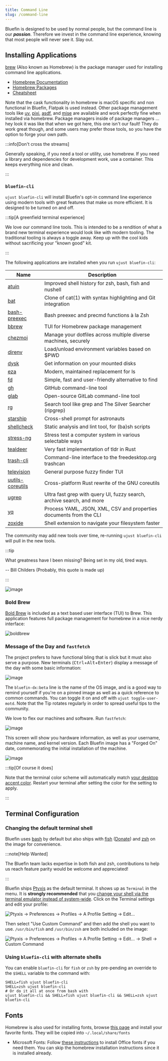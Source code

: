 ```yaml
---
title: Command Line
slug: /command-line
---
```


Bluefin is designed to be used by normal people, but the command line is our _**passion**_. Therefore we invest in the command line experience, knowing that most people will never see it. Slay out.

## Installing Applications

[brew](https://brew.sh/) (Also known as Homebrew) is the package manager used for installing command line applications.

- [Homebrew Documentation](https://docs.brew.sh/)
- [Homebrew Packages](https://formulae.brew.sh/)
- [Cheatsheet](https://devhints.io/homebrew)

Note that the cask functionality in homebrew is macOS specific and non functional in Bluefin, Flatpak is used instead. Other package management tools like [uv](https://github.com/astral-sh/uv), [pixi](https://github.com/prefix-dev/pixi), [asdf](https://asdf-vm.com/), and [mise](https://github.com/jdx/mise) are available and work perfectly fine when installed via homebrew. Package managers inside of package managers ... hey look it was like that when we got here, this one isn't our fault! They do work great though, and some users may prefer those tools, so you have the option to forge your own path.

:::info[Don't cross the streams]

Generally speaking, if you need a tool or utility, use homebrew. If you need a library and dependencies for development work, use a container. This keeps everything nice and clean.

:::

### `bluefin-cli`

`ujust bluefin-cli` will install Bluefin's opt-in command line experience using modern tools with great features that make us more efficient. It is designed to be turned on and off.

:::tip[A greenfield terminal experience]

We love our command line tools. This is intended to be a rendition of what a brand new terminal experience would look like with modern tooling. The traditional tooling is always a toggle away. Keep up with the cool kids without sacrificing your "known good" kit.

:::

The following applications are installed when you run `ujust bluefin-cli`:

| Name                                                                  | Description                                                           |
| --------------------------------------------------------------------- | --------------------------------------------------------------------- |
| [atuin](https://formulae.brew.sh/formula/atuin)                       | Improved shell history for zsh, bash, fish and nushell                |
| [bat](https://formulae.brew.sh/formula/bat)                           | Clone of cat(1) with syntax highlighting and Git integration          |
| [bash-preexec](https://formulae.brew.sh/formula/bash-preexec)         | Bash preexec and precmd functions à la Zsh                            |
| [bbrew](https://formulae.brew.sh/formula/bbrew)                       | TUI for Homebrew package management                                   |
| [chezmoi](https://formulae.brew.sh/formula/chezmoi)                   | Manage your dotfiles across multiple diverse machines, securely       |
| [direnv](https://formulae.brew.sh/formula/direnv)                     | Load/unload environment variables based on $PWD                       |
| [dysk](https://formulae.brew.sh/formula/dysk)                         | Get information on your mounted disks                                 |
| [eza](https://formulae.brew.sh/formula/eza)                           | Modern, maintained replacement for ls                                 |
| [fd](https://formulae.brew.sh/formula/fd)                             | Simple, fast and user-friendly alternative to find                    |
| [gh](https://formulae.brew.sh/formula/gh)                             | GitHub command-line tool                                              |
| [glab](https://formulae.brew.sh/formula/glab)                         | Open-source GitLab command-line tool                                  |
| [rg](https://formulae.brew.sh/formula/ripgrep)                        | Search tool like grep and The Silver Searcher (ripgrep)               |
| [starship](https://formulae.brew.sh/formula/starship)                 | Cross-shell prompt for astronauts                                     |
| [shellcheck](https://formulae.brew.sh/formula/shellcheck)             | Static analysis and lint tool, for (ba)sh scripts                     |
| [stress-ng](https://formulae.brew.sh/formula/stress-ng)               | Stress test a computer system in various selectable ways              |
| [tealdeer](https://formulae.brew.sh/formula/tealdeer)                 | Very fast implementation of tldr in Rust                              |
| [trash-cli](https://formulae.brew.sh/formula/trash-cli)               | Command-line interface to the freedesktop.org trashcan                |
| [television](https://formulae.brew.sh/formula/television)             | General purpose fuzzy finder TUI                                      |
| [uutils-coreutils](https://formulae.brew.sh/formula/uutils-coreutils) | Cross-platform Rust rewrite of the GNU coreutils                      |
| [ugrep](https://formulae.brew.sh/formula/ugrep)                       | Ultra fast grep with query UI, fuzzy search, archive search, and more |
| [yq](https://formulae.brew.sh/formula/yq)                             | Process YAML, JSON, XML, CSV and properties documents from the CLI    |
| [zoxide](https://formulae.brew.sh/formula/zoxide)                     | Shell extension to navigate your filesystem faster                    |

The community may add new tools over time, re-running `ujust bluefin-cli` will pull in the new tools.

:::tip

What greatness have I been missing? Being set in my old, tired ways.

-- Bill Childers (Probably, this quote is made up)

:::

![image](https://github.com/user-attachments/assets/89be8151-5b57-4b71-bbe5-988bef2d6798)

### Bold Brew

[Bold Brew](https://bold-brew.com/) is included as a text based user interface (TUI) to Brew. This application features full package management for homebrew in a nice nerdy interface:

![boldbrew](https://github.com/user-attachments/assets/d07c0455-2514-4b73-bdd5-51eec50b570d)

### Message of the Day and `fastfetch`

The project prefers to have functional bling that is slick but it must also serve a purpose. New terminals (<kbd>Ctrl</kbd>+<kbd>Alt</kbd>+<kbd>Enter</kbd>) display a message of the day with some basic information:

![image](https://github.com/user-attachments/assets/0e0326ef-6640-41a2-bd24-dae1b1647cfd)

The `bluefin-dx:beta` line is the name of the OS image, and is a good way to remind yourself if you're on a pinned image as well as a quick reference to common commands. You can toggle it on and off with `ujust toggle-user-motd`. Note that the Tip rotates regularly in order to spread useful tips to the community.

We love to flex our machines and software. Run `fastfetch`:

![image](https://github.com/user-attachments/assets/f720f9d8-7c3c-4f3c-9112-c627686e0fb1)

This screen will show you hardware information, as well as your username, machine name, and kernel version. Each Bluefin image has a "Forged On" date, commemorating the initial installation of the machine.

![image](https://github.com/user-attachments/assets/99522c15-1209-4fa5-a076-1b6289bdbc76)

:::tip[Of course it does]

Note that the terminal color scheme will automatically match [your desktop accent color](https://release.gnome.org/47/). Restart your terminal after setting the color for the setting to apply.

:::

## Terminal Configuration

### Changing the default terminal shell

Bluefin uses [bash](https://www.gnu.org/software/bash/) by default but also ships with [fish](https://fishshell.com/) ([Donate](https://github.com/sponsors/fish-shell)) and [zsh](https://www.zsh.org/) on the image for convenience.

:::note[Help Wanted]

The Bluefin team lacks expertise in both fish and zsh, contributions to help us reach feature parity would be welcome and appreciated!

:::

Bluefin ships [Ptyxis](https://devsuite.app/ptyxis/) as the default terminal. It shows up as `Terminal` in the menu. It is **strongly recommended** that you [change your shell via the terminal emulator instead of system-wide](https://tim.siosm.fr/blog/2023/12/22/dont-change-defaut-login-shell/). Click on the Terminal settings and edit your profile:

![Ptyxis → Preferences → Profiles → A Profile Setting → Edit...](https://github.com/user-attachments/assets/2c122205-dbd8-41e6-8b7b-4f536c3b69e9)

Then select "Use Custom Command" and then add the shell you want to use. `/usr/bin/fish` and `/usr/bin/zsh` are both included on the image:

![Ptyxis → Preferences → Profiles → A Profile Setting → Edit... → Shell → Custom Command](https://github.com/user-attachments/assets/8eb039db-7ec1-4847-b3d7-496d69fe9538)

### Using `bluefin-cli` with alternate shells

You can enable `bluefin-cli` for `fish` or `zsh` by pre-pending an override to the `$SHELL` variable to the command with:

```
SHELL=fish ujust bluefin-cli
SHELL=zsh ujust bluefin-cli
# Or do it all at once from bash with
ujust bluefin-cli && SHELL=fish ujust bluefin-cli && SHELL=zsh ujust bluefin-cli
```

## Fonts

Homebrew is also used for installing fonts, browse [this page](https://formulae.brew.sh/cask-font/) and install your favorite fonts. They will be copied into `~/.local/share/fonts`

- Microsoft Fonts: Follow [these instructions](https://github.com/colindean/homebrew-fonts-nonfree) to install Office fonts if you need them. You can skip the homebrew installation instructions since it is installed already.
